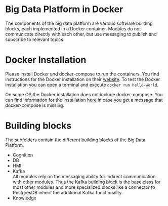 # Big Data Platform in Docker
The components of the big data platform are various software building blocks, each implemented in a Docker container.
Modules do not communicate directly with each other, but use messaging to publish and subscribe to relevant topics.

# Docker Installation
Please install Docker and docker-compose to run the containers.
You find instructions for the Docker installation on their [website](https://docs.docker.com/get-docker/). 
To test the Docker installation you can open a terminal and execute `docker run hello-world`.

On some OS the Docker installation does not include docker-compose. You can find information for the installation [here](https://docs.docker.com/compose/install/)  in case you get a message that docker-compose is missing.

# Building blocks
The subfolders contain the different building blocks of the Big Data Platform. 
- Cognition
- DB
- HMI
- Kafka\
All modules rely on the messaging ability for indirect communication with other modules.
Thus the Kafka building block is the base class for most other modules and more specialized blocks like a connector to PostgresDB inherit the additional Kafka functionality.
- Knowledge
